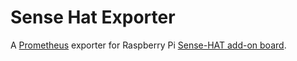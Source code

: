 # Sense Hat Exporter

A [Prometheus](https://prometheus.io/) exporter for Raspberry Pi [Sense-HAT add-on board](https://www.raspberrypi.org/products/sense-hat/).
